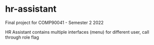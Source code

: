 # hr-assistant

Final project for COMP90041 - Semester 2 2022

HR Assistant contains multiple interfaces (menu) for different user, call through role flag
